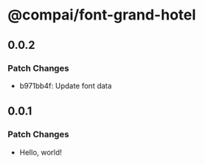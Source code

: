 # @compai/font-grand-hotel

## 0.0.2

### Patch Changes

- b971bb4f: Update font data

## 0.0.1

### Patch Changes

- Hello, world!
